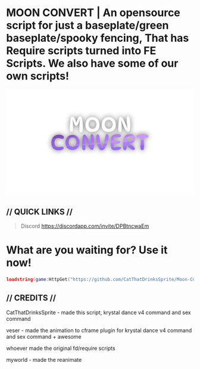 # MOON CONVERT | An opensource script for just a baseplate/green baseplate/spooky fencing, That has Require scripts turned into FE Scripts. We also have some of our own scripts!

![moonconvert](https://github.com/CatThatDrinksSprite/Moon-Convert/raw/main/Moon-Convert/moonconvert.png)

## // QUICK LINKS //

> Discord https://discordapp.com/invite/DPBtncwaEm

# What are you waiting for? Use it now!

```lua
loadstring(game:HttpGet("https://github.com/CatThatDrinksSprite/Moon-Convert/raw/main/Scripts/Main/Moon%20Convert.lua", true))()
```

## // CREDITS //

CatThatDrinksSprite - made this script, krystal dance v4 command and sex command

veser - made the animation to cframe plugin for krystal dance v4 command and sex command + awesome

whoever made the original fd/require scripts

myworld - made the reanimate
